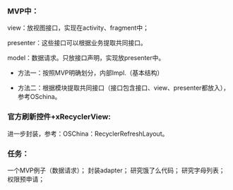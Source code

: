 


### MVP中：
view：放视图接口，实现在activity、fragment中；


presenter：这些接口可以根据业务提取共同接口。


model：数据请求。只放接口声明，实现放presenter中。


- 方法一：按照MVP明确划分，内部Impl.（基本结构）

- 方法二：根据模块提取共同接口（接口包含接口、view、presenter都放入），参考OSchina。


### 官方刷新控件+xRecyclerView:

进一步封装，参考：OSChina：RecyclerRefreshLayout。



### 任务：

一个MVP例子（数据请求）；
封装adapter；
研究饿了么代码；
研究字母列表；
权限预申请；


